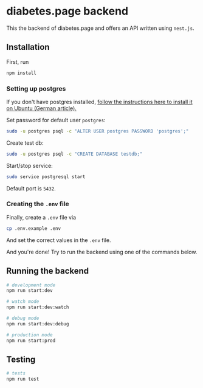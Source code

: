 # diabetes.page backend

This the backend of diabetes.page and offers an API written using `nest.js`.

## Installation

First, run

```bash
npm install
```

### Setting up postgres

If you don't have postgres installed, [follow the instructions here to install it on Ubuntu (German article).](https://www.digitalocean.com/community/tutorials/how-to-install-and-use-postgresql-on-ubuntu-18-04-de)

Set password for default user `postgres`:

```bash
sudo -u postgres psql -c "ALTER USER postgres PASSWORD 'postgres';"
```

Create test db:

```bash
sudo -u postgres psql -c "CREATE DATABASE testdb;"
```

Start/stop service:

```bash
sudo service postgresql start
```

Default port is `5432`.

### Creating the `.env` file

Finally, create a `.env` file via

```bash
cp .env.example .env
```

And set the correct values in the `.env` file.

And you're done! Try to run the backend using one of the commands below.

## Running the backend

```bash
# development mode
npm run start:dev

# watch mode
npm run start:dev:watch

# debug mode
npm run start:dev:debug

# production mode
npm run start:prod
```

## Testing

```bash
# tests
npm run test
```
